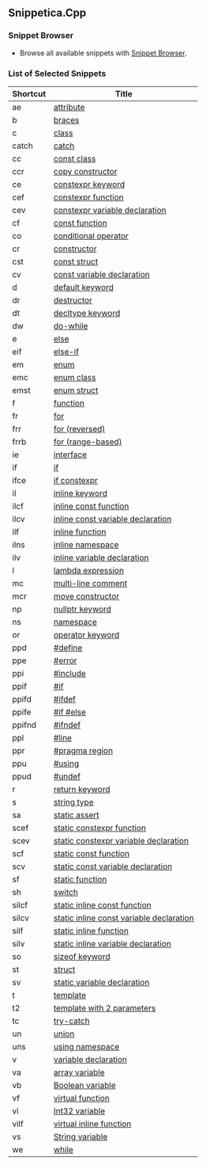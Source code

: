 ## Snippetica.Cpp

### Snippet Browser
* Browse all available snippets with [Snippet Browser](http://pihrt.net/snippetica/snippets?engine=vscode&language=cpp).

### List of Selected Snippets

Shortcut | Title
-------- | -----
ae|[attribute](Attribute.snippet)
b|[braces](Braces.snippet)
c|[class](class.snippet)
catch|[catch](Catch.snippet)
cc|[const class](ConstClass.snippet)
ccr|[copy constructor](CopyConstructor.snippet)
ce|[constexpr keyword](ConstExprKeyword.snippet)
cef|[constexpr function](ConstExprFunction.snippet)
cev|[constexpr variable declaration](ConstExprVariable.snippet)
cf|[const function](ConstFunction.snippet)
co|[conditional operator](ConditionalOperator.snippet)
cr|[constructor](Constructor.snippet)
cst|[const struct](ConstStruct.snippet)
cv|[const variable declaration](ConstVariable.snippet)
d|[default keyword](DefaultKeyword.snippet)
dr|[destructor](destructor.snippet)
dt|[decltype keyword](DeclTypeKeyword.snippet)
dw|[do\-while](DoWhile.snippet)
e|[else](else.snippet)
eif|[else\-if](ElseIf.snippet)
em|[enum](enum.snippet)
emc|[enum class](EnumClass.snippet)
emst|[enum struct](EnumStruct.snippet)
f|[ function](Function.snippet)
fr|[for](for.snippet)
frr|[for \(reversed\)](ForReversed.snippet)
frrb|[for \(range\-based\)](ForRangeBased.snippet)
ie|[interface](interface.snippet)
if|[if](if.snippet)
ifce|[if constexpr](IfConstExpr.snippet)
il|[inline keyword](InlineKeyword.snippet)
ilcf|[inline const function](InlineConstFunction.snippet)
ilcv|[inline const variable declaration](InlineConstVariable.snippet)
ilf|[inline function](InlineFunction.snippet)
ilns|[inline namespace](InlineNamespace.snippet)
ilv|[inline variable declaration](InlineVariable.snippet)
l|[lambda expression](LambdaExpression.snippet)
mc|[multi\-line comment](MultilineComment.snippet)
mcr|[move constructor](MoveConstructor.snippet)
np|[nullptr keyword](NullPtrKeyword.snippet)
ns|[namespace](namespace.snippet)
or|[operator keyword](OperatorKeyword.snippet)
ppd|[\#define](PreprocessorDirectiveDefine.snippet)
ppe|[\#error](PreprocessorDirectiveError.snippet)
ppi|[\#include](PreprocessorDirectiveInclude.snippet)
ppif|[\#if](PreprocessorDirectiveIf.snippet)
ppifd|[\#ifdef](PreprocessorDirectiveIfdef.snippet)
ppife|[\#if \#else](PreprocessorDirectiveIfElse.snippet)
ppifnd|[\#ifndef](PreprocessorDirectiveIfndef.snippet)
ppl|[\#line](PreprocessorDirectiveLine.snippet)
ppr|[\#pragma region](PreprocessorDirectiveRegion.snippet)
ppu|[\#using](PreprocessorDirectiveUsing.snippet)
ppud|[\#undef](PreprocessorDirectiveUndef.snippet)
r|[return keyword](ReturnKeyword.snippet)
s|[string type](StringType.snippet)
sa|[static assert](StaticAssert.snippet)
scef|[static constexpr function](StaticConstExprFunction.snippet)
scev|[static constexpr variable declaration](StaticConstExprVariable.snippet)
scf|[static const function](StaticConstFunction.snippet)
scv|[static const variable declaration](StaticConstVariable.snippet)
sf|[static function](StaticFunction.snippet)
sh|[switch](switch.snippet)
silcf|[static inline const function](StaticInlineConstFunction.snippet)
silcv|[static inline const variable declaration](StaticInlineConstVariable.snippet)
silf|[static inline function](StaticInlineFunction.snippet)
silv|[static inline variable declaration](StaticInlineVariable.snippet)
so|[sizeof keyword](SizeOfKeyword.snippet)
st|[struct](struct.snippet)
sv|[static variable declaration](StaticVariable.snippet)
t|[template](Template.snippet)
t2|[template with 2 parameters](TemplateWithTwoParameters.snippet)
tc|[try\-catch](TryCatch.snippet)
un|[union](union.snippet)
uns|[using namespace](UsingNamespace.snippet)
v|[variable declaration](Variable.snippet)
va|[array variable](ArrayOfTVariable.snippet)
vb|[Boolean variable](BooleanVariable.snippet)
vf|[virtual function](VirtualFunction.snippet)
vi|[Int32 variable](Int32Variable.snippet)
vilf|[virtual inline function](VirtualInlineFunction.snippet)
vs|[String variable](StringVariable.snippet)
we|[while](while.snippet)
